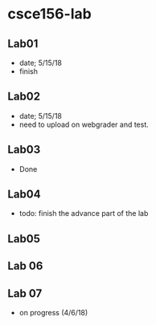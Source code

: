 # csce156-lab


## Lab01 
- date; 5/15/18
- finish 

## Lab02
- date; 5/15/18 
- need to upload on webgrader and test.

## Lab03
- Done 
## Lab04 
- todo: finish the advance part of the lab
## Lab05 
## Lab 06 
## Lab 07 
- on progress (4/6/18)

